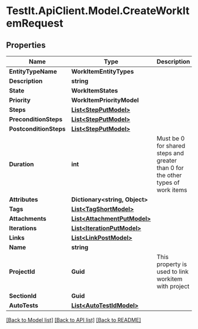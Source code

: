 # TestIt.ApiClient.Model.CreateWorkItemRequest

## Properties

Name | Type | Description | Notes
------------ | ------------- | ------------- | -------------
**EntityTypeName** | **WorkItemEntityTypes** |  | 
**Description** | **string** |  | [optional] 
**State** | **WorkItemStates** |  | 
**Priority** | **WorkItemPriorityModel** |  | 
**Steps** | [**List&lt;StepPutModel&gt;**](StepPutModel.md) |  | 
**PreconditionSteps** | [**List&lt;StepPutModel&gt;**](StepPutModel.md) |  | 
**PostconditionSteps** | [**List&lt;StepPutModel&gt;**](StepPutModel.md) |  | 
**Duration** | **int** | Must be 0 for shared steps and greater than 0 for the other types of work items | 
**Attributes** | **Dictionary&lt;string, Object&gt;** |  | 
**Tags** | [**List&lt;TagShortModel&gt;**](TagShortModel.md) |  | 
**Attachments** | [**List&lt;AttachmentPutModel&gt;**](AttachmentPutModel.md) |  | [optional] 
**Iterations** | [**List&lt;IterationPutModel&gt;**](IterationPutModel.md) |  | [optional] 
**Links** | [**List&lt;LinkPostModel&gt;**](LinkPostModel.md) |  | 
**Name** | **string** |  | 
**ProjectId** | **Guid** | This property is used to link workitem with project | 
**SectionId** | **Guid** |  | 
**AutoTests** | [**List&lt;AutoTestIdModel&gt;**](AutoTestIdModel.md) |  | [optional] 

[[Back to Model list]](../README.md#documentation-for-models) [[Back to API list]](../README.md#documentation-for-api-endpoints) [[Back to README]](../README.md)

